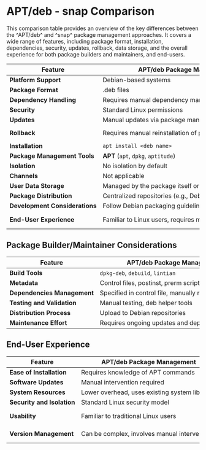 # APT/deb - snap Comparison

This comparison table provides an overview of the key differences between the ^APT/deb^ and ^snap^ package management approaches. It covers a wide range of features, including package format, installation, dependencies, security, updates, rollback, data storage, and the overall experience for both package builders and maintainers, and end-users.  

| **Feature** | **APT/deb Package Management** | **snap Package Management** |
|---|---|---|
| **Platform Support** | Debian-based systems | Cross-distribution (Ubuntu, Fedora, etc.) |
| **Package Format** | .deb files | .snap files |
| **Dependency Handling** | Requires manual dependency management | Bundles dependencies within the package |
| **Security** | Standard Linux permissions | Sandboxing, AppArmor, Seccomp |
| **Updates** | Manual updates via package managers (APT) | Automatic updates |
| **Rollback** | Requires manual reinstallation of previous versions | Built-in rollback to previous versions via `snap revert` |
| **Installation** | `apt install <deb name>` | `snap install <snap name>` |
| **Package Management Tools** | **APT** (`apt`, `dpkg`, `aptitude`) | **SNAP** (`snap`, `snapd`) |
| **Isolation** | No isolation by default | Sandboxed environment |
| **Channels** | Not applicable | Stable, candidate, beta, edge |
| **User Data Storage** | Managed by the package itself or user configurations | Separate data storage within confined space |
| **Package Distribution** | Centralized repositories (e.g., Debian archives) | Centralized via Snap Store |
| **Development Considerations** | Follow Debian packaging guidelines, ensure compatibility | Self-contained, fewer dependency issues |
|**End-User Experience** | Familiar to Linux users, requires manual handling | Simplifies installation and updates, user-friendly |

## **Package Builder/Maintainer Considerations**
  
| **Feature** | **APT/deb Package Management** | **snap Package Management** |
|---|---|---|
| **Build Tools** | `dpkg-deb`, `debuild`, `lintian` | `snapcraft` |
| **Metadata** | Control files, postinst, prerm scripts | `snapcraft.yaml`, confinement settings |
| **Dependencies Management** | Specified in control file, manually resolved | Bundled within the snap |
| **Testing and Validation** | Manual testing, deb helper tools | Snapcraft tools, automated testing |
| **Distribution Process** | Upload to Debian repositories | Upload to Snap Store |
| **Maintenance Effort** | Requires ongoing updates and dependency checks | Built-in dependency handling |

## **End-User Experience**
  
| **Feature** | **APT/deb Package Management** | **snap Package Management** |
|---|---|---|
| **Ease of Installation** | Requires knowledge of APT commands | Requires knowledge of snap commands |
| **Software Updates** | Manual intervention required | Automatic updates |
| **System Resources** | Lower overhead, uses existing system libraries | Higher overhead, bundles all dependencies |
| **Security and Isolation** | Standard Linux security model | Enhanced security with sandboxing |
| **Usability** | Familiar to traditional Linux users | More user-friendly, especially for beginners |
| **Version Management** | Can be complex, involves manual intervention | Rollback and version management integration |
